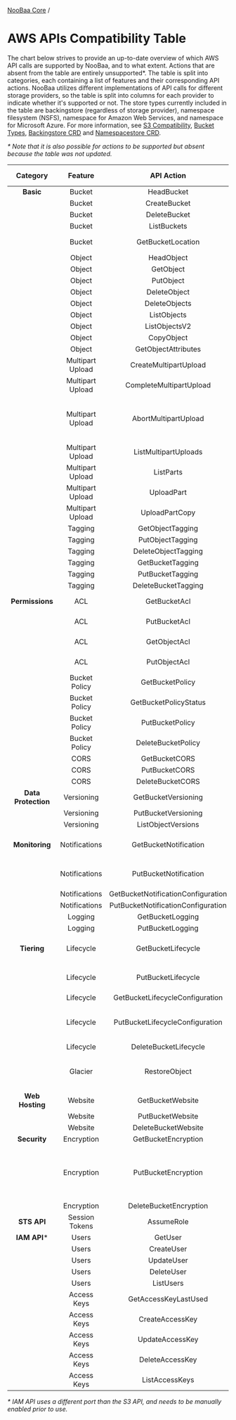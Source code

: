 [NooBaa Core](../../README.md) /

# AWS APIs Compatibility Table
The chart below strives to provide an up-to-date overview of which AWS API calls are supported by NooBaa, and to what extent.
Actions that are absent from the table are entirely unsupported*.
The table is split into categories, each containing a list of features and their corresponding API actions.
NooBaa utilizes different implementations of API calls for different storage providers, so the table is split into columns for each provider to indicate whether it's supported or not.
The store types currently included in the table are backingstore (regardless of storage provider), namespace filesystem (NSFS), namespace for Amazon Web Services, and namespace for Microsoft Azure.
For more information, see [S3 Compatibility](https://github.com/noobaa/noobaa-operator/tree/master/doc/s3-compatibility.md), [Bucket Types](https://github.com/noobaa/noobaa-operator/tree/master/doc/bucket-types.md), [Backingstore CRD](https://github.com/noobaa/noobaa-operator/blob/master/doc/backing-store-crd.md) and [Namespacestore CRD](https://github.com/noobaa/noobaa-operator/blob/master/doc/namespace-store-crd.md).

_* Note that it is also possible for actions to be supported but absent because the table was not updated._

| Category              | Feature                         | API Action                        | Backingstore  | NSFS   |  NS AWS |  NS Azure  | Comments                                                                |
|:---------------------:|:-------------------------------:|:---------------------------------:|:-------------:|:------:|:-------:|:----------:|-------------------------------------------------------------------------|
| **Basic**             | Bucket                          | HeadBucket                        | ✅            | ✅    | ✅      | ✅        |                                                                         |
|                       | Bucket                          | CreateBucket                      | ✅            | ✅    | ✅      | ✅        |                                                                         |
|                       | Bucket                          | DeleteBucket                      | ✅            | ✅    | ✅      | ✅        |                                                                         |
|                       | Bucket                          | ListBuckets                       | ✅            | ✅    | ✅      | ✅        |                                                                         |
|                       | Bucket                          | GetBucketLocation                 | ✅            | ✅    | ✅*     | ✅*       | *Always returns an empty string                                         |
|                       | Object                          | HeadObject                        | ✅            | ✅    | ✅      | ✅        |                                                                         |
|                       | Object                          | GetObject                         | ✅            | ✅    | ✅      | ✅        |                                                                         |
|                       | Object                          | PutObject                         | ✅            | ✅    | ✅      | ✅        |                                                                         |
|                       | Object                          | DeleteObject                      | ✅            | ✅    | ✅      | ✅        |                                                                         |
|                       | Object                          | DeleteObjects                     | ✅            | ✅    | ✅      | ❌        |                                                                         |
|                       | Object                          | ListObjects                       | ✅            | ✅    | ✅      | ✅        |                                                                         |
|                       | Object                          | ListObjectsV2                     | ✅            | ✅    | ✅      | ✅        |                                                                         |
|                       | Object                          | CopyObject                        | ✅            | ✅    | ✅      | ✅        |                                                                         |
|                       | Object                          | GetObjectAttributes               | ✅*           | ✅*   | ✅      | ✅*        | *Partially implemented                                                  |
|                       | Multipart Upload                | CreateMultipartUpload             | ✅            | ✅    | ✅      | ✅        |                                                                         |
|                       | Multipart Upload                | CompleteMultipartUpload           | ✅            | ✅    | ✅      | ✅        |                                                                         |
|                       | Multipart Upload                | AbortMultipartUpload              | ✅            | ✅    | ✅      | ✅*       | *Azure does not support aborting uploads, so the operation is ignored and Azure will clean up the parts after 7 days |
|                       | Multipart Upload                | ListMultipartUploads              | ✅            | ✅    | ✅      | ❌        |                                                                         |
|                       | Multipart Upload                | ListParts                         | ✅            | ✅    | ✅      | ✅        |                                                                         |
|                       | Multipart Upload                | UploadPart                        | ✅            | ✅    | ✅      | ✅        |                                                                         |
|                       | Multipart Upload                | UploadPartCopy                    | ✅            | ✅    | ✅      | ✅        |                                                                         |
|                       | Tagging                         | GetObjectTagging                  | ✅            | ✅    | ✅      | ✅        |                                                                         |
|                       | Tagging                         | PutObjectTagging                  | ✅            | ✅    | ✅      | ✅        |                                                                         |
|                       | Tagging                         | DeleteObjectTagging               | ✅            | ✅    | ✅      | ✅        |                                                                         |
|                       | Tagging                         | GetBucketTagging                  | ✅            | ✅    | ❌      | ❌        |                                                                         |
|                       | Tagging                         | PutBucketTagging                  | ✅            | ✅    | ❌      | ❌        |                                                                         |
|                       | Tagging                         | DeleteBucketTagging               | ✅            | ✅    | ❌      | ❌        |                                                                         |
| **Permissions**       | ACL                             | GetBucketAcl                      | ❌            | ❌    | ❌      | ❌        | DEPRECATED API: use BucketPolicy instead                                |
|                       | ACL                             | PutBucketAcl                      | ❌            | ❌    | ❌      | ❌        | DEPRECATED API: use BucketPolicy instead                                |
|                       | ACL                             | GetObjectAcl                      | ❌            | ❌    | ❌      | ❌        | DEPRECATED API: use BucketPolicy instead                                |
|                       | ACL                             | PutObjectAcl                      | ❌            | ❌    | ❌      | ❌        | DEPRECATED API: use BucketPolicy instead                                |
|                       | Bucket Policy                   | GetBucketPolicy                   | ✅            | ✅    | ❌      | ❌        |                                                                         |
|                       | Bucket Policy                   | GetBucketPolicyStatus             | ✅            | ✅    | ❌      | ❌        |                                                                         |
|                       | Bucket Policy                   | PutBucketPolicy                   | ✅            | ✅    | ❌      | ❌        |                                                                         |
|                       | Bucket Policy                   | DeleteBucketPolicy                | ✅            | ✅    | ❌      | ❌        |                                                                         |
|                       | CORS                            | GetBucketCORS                     | ✅            | ✅    | ❌      | ❌        |                                                                         |                                                     
|                       | CORS                            | PutBucketCORS                     | ✅            | ✅    | ❌      | ❌        |                                                                         |
|                       | CORS                            | DeleteBucketCORS                  | ✅            | ✅    | ❌      | ❌        |                                                                         |
| **Data Protection**   | Versioning                      | GetBucketVersioning               | ✅            | ✅    | ❌      | ❌        |                                                                         |
|                       | Versioning                      | PutBucketVersioning               | ✅            | ✅    | ❌      | ❌        |                                                                         |
|                       | Versioning                      | ListObjectVersions                | ✅            | ✅    | ✅      | ❌        |                                                                         |
| **Monitoring**        | Notifications                   | GetBucketNotification             | ❌            | ❌    | ❌      | ❌        | DEPRECATED API: use NotificationConfiguration instead                   |
|                       | Notifications                   | PutBucketNotification             | ❌            | ❌    | ❌      | ❌        | DEPRECATED API: use NotificationConfiguration instead                   |
|                       | Notifications                   | GetBucketNotificationConfiguration| ❌            | ✅    | ❌      | ❌        |                                                                         |
|                       | Notifications                   | PutBucketNotificationConfiguration| ❌            | ✅    | ❌      | ❌        |                                                                         |
|                       | Logging                         | GetBucketLogging                  | ✅            | ✅    | ❌      | ❌        |                                                                         |
|                       | Logging                         | PutBucketLogging                  | ✅            | ✅    | ❌      | ❌        |                                                                         |
| **Tiering**           | Lifecycle                       | GetBucketLifecycle                | ❌            | ❌    | ❌      | ❌        | DEPRECATED API: use LifecycleConfiguration instead                      |
|                       | Lifecycle                       | PutBucketLifecycle                | ❌            | ❌    | ❌      | ❌        | DEPRECATED API: use LifecycleConfiguration instead                      |
|                       | Lifecycle                       | GetBucketLifecycleConfiguration   | ✅            | ✅    | ❌      | ❌        |                                                                         |
|                       | Lifecycle                       | PutBucketLifecycleConfiguration   | ✅*           | ✅*   | ❌      | ❌        | *Partial (no storage-class Transitions). ** Additional automation setup is needed |
|                       | Lifecycle                       | DeleteBucketLifecycle             | ✅            | ✅    | ❌      | ❌        |                                                                         |
|                       | Glacier                         | RestoreObject                     | ❌            | ✅*   | ❌      | ❌        | *Additional automation setup is needed (provided by IBM Deep Archive)   |
| **Web Hosting**       | Website                         | GetBucketWebsite                  | ✅            | ✅    | ❌      | ❌        |                                                                         |
|                       | Website                         | PutBucketWebsite                  | ✅            | ✅    | ❌      | ❌        |                                                                         |
|                       | Website                         | DeleteBucketWebsite               | ✅            | ✅    | ❌      | ❌        |                                                                         |
| **Security**          | Encryption                      | GetBucketEncryption               | ✅            | ✅    | ❌      | ❌        |                                                                         |
|                       | Encryption                      | PutBucketEncryption               | ✅            | ✅*   | ❌      | ❌        | *Additional automation setup is needed (NooBaa only verifies that the FS encryption matches the bucket configuration |
|                       | Encryption                      | DeleteBucketEncryption            | ✅            | ✅    | ❌      | ❌        |                                                                         |
| **STS API**           | Session Tokens                  | AssumeRole                        | ✅            | ✅    | ❌      | ❌        |                                                                         |
| **IAM API***           | Users                          | GetUser                           | ❌            | ✅    | ❌      | ❌        |                                                                         |
|                       | Users                           | CreateUser                        | ❌            | ✅    | ❌      | ❌        |                                                                         |
|                       | Users                           | UpdateUser                        | ❌            | ✅    | ❌      | ❌        |                                                                         |
|                       | Users                           | DeleteUser                        | ❌            | ✅    | ❌      | ❌        |                                                                         |
|                       | Users                           | ListUsers                         | ❌            | ✅*   | ❌      | ❌        | *No pagination support                                                  |
|                       | Access Keys                     | GetAccessKeyLastUsed              | ❌            | ✅*   | ❌      | ❌        | *Partially implemented                                                  |
|                       | Access Keys                     | CreateAccessKey                   | ❌            | ✅    | ❌      | ❌        |                                                                         |
|                       | Access Keys                     | UpdateAccessKey                   | ❌            | ✅    | ❌      | ❌        |                                                                         |
|                       | Access Keys                     | DeleteAccessKey                   | ❌            | ✅    | ❌      | ❌        |                                                                         |
|                       | Access Keys                     | ListAccessKeys                    | ❌            | ✅*   | ❌      | ❌        | *No pagination support                                                  |

_* IAM API uses a different port than the S3 API, and needs to be manually enabled prior to use._